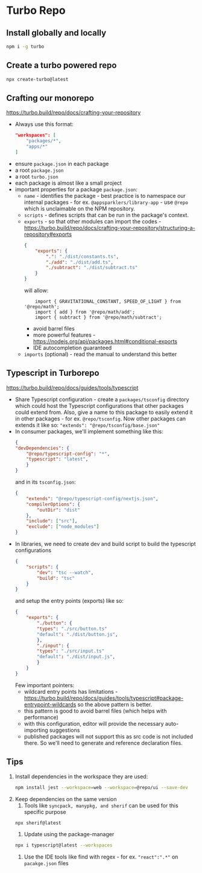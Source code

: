 # Turbo Repo

## Install globally and locally
```sh
npm i -g turbo
```

## Create a turbo powered repo
```sh
npx create-turbo@latest
```

## Crafting our monorepo
https://turbo.build/repo/docs/crafting-your-repository
- Always use this format:
    ```json
    "workspaces": [
        "packages/*",
        "apps/*"
    ]
    ```
- ensure `package.json` in each package
- a root `package.json`
- a root `turbo.json`
- each package is almost like a small project 
- important properties for a package `package.json`:
    - `name` - identifies the package - best practice is to namespace our internal packages - for ex. `@appsparklers/library-app` - use `@repo` which is unclaimable on the NPM repository.
    - `scripts` - defines scripts that can be run in the package's context.
    - `exports` - so that other modules can import the codes - https://turbo.build/repo/docs/crafting-your-repository/structuring-a-repository#exports 
        ```json
        {
            "exports": {
                ".": "./dist/constants.ts",
                "./add": "./dist/add.ts",
                "./subtract": "./dist/subtract.ts"
            }
        }
        ```
        will allow:
        ```tsx
            import { GRAVITATIONAL_CONSTANT, SPEED_OF_LIGHT } from '@repo/math';
            import { add } from '@repo/math/add';
            import { subtract } from '@repo/math/subtract';
        ```
        - avoid barrel files
        - more powerful features - https://nodejs.org/api/packages.html#conditional-exports
        - IDE autocompletion guaranteed
    - `imports` (optional) - read the manual to understand this better

## Typescript in Turborepo
https://turbo.build/repo/docs/guides/tools/typescript
- Share Typescript configuration - create a `packages/tsconfig` directory which could host the Typescript configurations that other packages could extend from.  Also, give a name to this package to easily extend it in other packages - for ex. `@repo/tsconfig`.  Now other packages can extends it like so: `"extends": "@repo/tsconfig/base.json"`
- In consumer packages, we'll implement something like this:
    ```json
    {
    "devDependencies": {
        "@repo/typescript-config": "*",
        "typescript": "latest",
        }
    }
    ```
    and in its `tsconfig.json`:
    ```json
    {
        "extends": "@repo/typescript-config/nextjs.json",
        "compilerOptions": {
            "outDir": "dist"
        },
        "include": ["src"],
        "exclude": ["node_modules"]
    }
    ```
- In libraries, we need to create dev and build script to build the typescript configurations
    ```json
    {
        "scripts": {
            "dev": "tsc --watch",
            "build": "tsc"
        }
    }
    ```
    and setup the entry points (exports) like so:
    ```json
    {
        "exports": {
            "./button": {
            "types": "./src/button.ts"
            "default": "./dist/button.js",
            },
            "./input": {
            "types": "./src/input.ts"
            "default": "./dist/input.js",
            }
        }
    }
    ```
    Few important pointers:
    - wildcard entry points has limitations - https://turbo.build/repo/docs/guides/tools/typescript#package-entrypoint-wildcards so the above pattern is better.
    - this pattern is good to avoid barrel files (which helps with performance)
    - with this configuration, editor will provide the necessary auto-importing suggestions
    - published packages will not support this as src code is not included there.  So we'll need to generate and reference declaration files.
    


## Tips
1. Install dependencies in the workspace they are used:
    ```sh
    npm install jest --workspace=web --workspace=@repo/ui --save-dev
    ```
1. Keep dependencies on the same version
    1. Tools like `syncpack, manypkg, and sherif` can be used for this specific purpose
    ```sh
    npx sherif@latest
    ```
    1. Update using the package-manager
    ```sh
    npx i typescript@latest --workspaces
    ```
    1. Use the IDE tools like find with regex - for ex. `"react":".*"` on `pacakge.json` files

